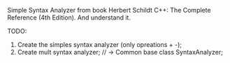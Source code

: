 Simple Syntax Analyzer from book Herbert Schildt C++: The Complete Reference (4th Edition).
And understand it.

TODO:
1. Create the simples syntax analyzer (only opreations + -);
2. Create mult syntax analyzer; // -> Common base class SyntaxAnalyzer;
